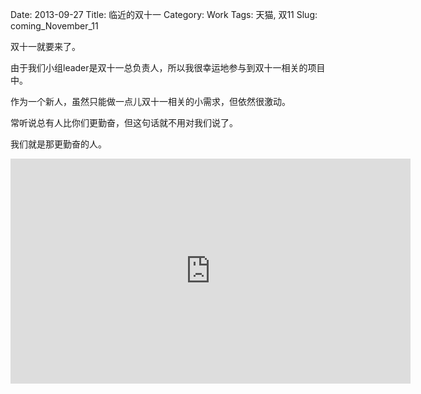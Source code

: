Date: 2013-09-27
Title: 临近的双十一
Category: Work
Tags: 天猫, 双11
Slug: coming_November_11

双十一就要来了。

由于我们小组leader是双十一总负责人，所以我很幸运地参与到双十一相关的项目中。

作为一个新人，虽然只能做一点儿双十一相关的小需求，但依然很激动。

常听说总有人比你们更勤奋，但这句话就不用对我们说了。

我们就是那更勤奋的人。

<iframe height=360 width=640 src="http://cloud.video.taobao.com/play/u/1067522205/e/1/t/1/p/1/10653872.swf" frameborder=0 allowfullscreen></iframe>